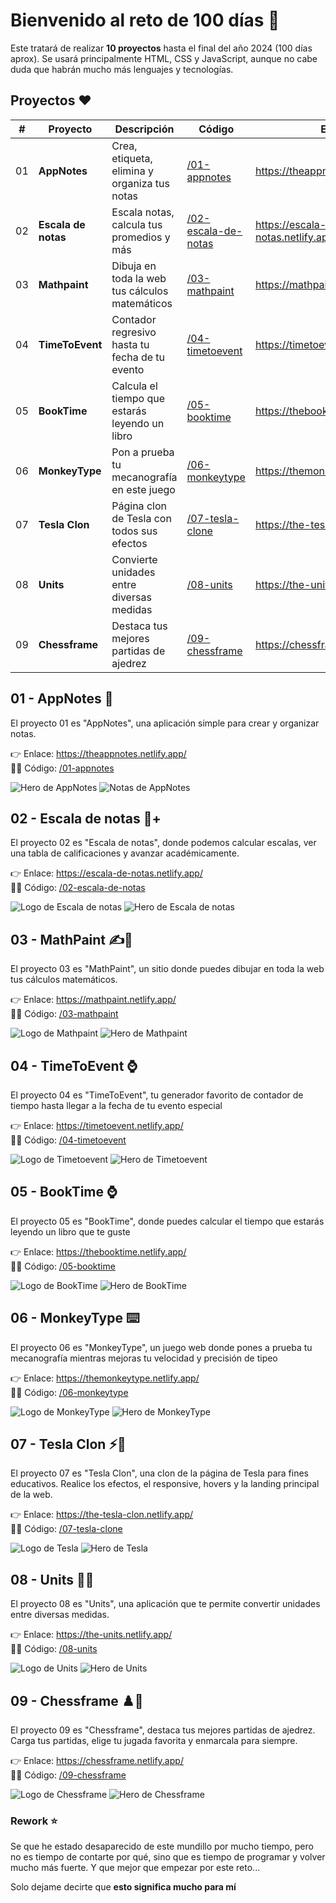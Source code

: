 # Bienvenido al reto de 100 días 🎯

Este tratará de realizar **10 proyectos** hasta el final del año 2024 (100 días aprox). Se usará principalmente HTML, CSS y JavaScript, aunque no cabe duda que habrán mucho más lenguajes y
tecnologías.

## Proyectos ❤️

| #   | Proyecto            | Descripción                                    | Código                                                                                        | Enlace                               |
| --- | ------------------- | ---------------------------------------------- | --------------------------------------------------------------------------------------------- | ------------------------------------ |
| 01  | **AppNotes**        | Crea, etiqueta, elimina y organiza tus notas   | [/01-appnotes](https://github.com/jevmydev/reto-100-dias/tree/main/01-appnotes)               | https://theappnotes.netlify.app      |
| 02  | **Escala de notas** | Escala notas, calcula tus promedios y más      | [/02-escala-de-notas](https://github.com/jevmydev/reto-100-dias/tree/main/02-escala-de-notas) | https://escala-de-notas.netlify.app/ |
| 03  | **Mathpaint**       | Dibuja en toda la web tus cálculos matemáticos | [/03-mathpaint](https://github.com/jevmydev/reto-100-dias/tree/main/03-mathpaint)             | https://mathpaint.netlify.app/       |
| 04  | **TimeToEvent**     | Contador regresivo hasta tu fecha de tu evento | [/04-timetoevent](https://github.com/jevmydev/reto-100-dias/tree/main/04-timetoevent)         | https://timetoevent.netlify.app/     |
| 05  | **BookTime**        | Calcula el tiempo que estarás leyendo un libro | [/05-booktime](https://github.com/jevmydev/reto-100-dias/tree/main/05-booktime)               | https://thebooktime.netlify.app/     |
| 06  | **MonkeyType**      | Pon a prueba tu mecanografía en este juego     | [/06-monkeytype](https://github.com/jevmydev/reto-100-dias/tree/main/06-monkeytype)           | https://themonkeytype.netlify.app/   |
| 07  | **Tesla Clon**      | Página clon de Tesla con todos sus efectos     | [/07-tesla-clone](https://github.com/jevmydev/reto-100-dias/tree/main/07-tesla-clone)         | https://the-tesla-clon.netlify.app/  |
| 08  | **Units**           | Convierte unidades entre diversas medidas      | [/08-units](https://github.com/jevmydev/reto-100-dias/tree/main/08-units)                     | https://the-units.netlify.app/       |
| 09  | **Chessframe**      | Destaca tus mejores partidas de ajedrez        | [/09-chessframe](https://github.com/jevmydev/reto-100-dias/tree/main/09-chessframe)           | https://chessframe.netlify.app/      |

## 01 - AppNotes 📓

El proyecto 01 es "AppNotes", una aplicación simple para crear y organizar notas.

👉 Enlace: https://theappnotes.netlify.app/ <br /> 🧑‍💻 Código: [/01-appnotes](https://github.com/jevmydev/reto-100-dias/tree/main/01-appnotes)

![Hero de AppNotes](./images/appnotes/hero.png) ![Notas de AppNotes](./images/appnotes/notes.png)

## 02 - Escala de notas 📓+

El proyecto 02 es "Escala de notas", donde podemos calcular escalas, ver una tabla de calificaciones y avanzar académicamente.

👉 Enlace: https://escala-de-notas.netlify.app/ <br /> 🧑‍💻 Código: [/02-escala-de-notas](https://github.com/jevmydev/reto-100-dias/tree/main/02-escala-de-notas)

![Logo de Escala de notas](./images/escala-de-notas/logo.webp) ![Hero de Escala de notas](./images/escala-de-notas/hero.png)

## 03 - MathPaint ✍️🔢

El proyecto 03 es "MathPaint", un sitio donde puedes dibujar en toda la web tus cálculos matemáticos.

👉 Enlace: https://mathpaint.netlify.app/ <br /> 🧑‍💻 Código: [/03-mathpaint](https://github.com/jevmydev/reto-100-dias/tree/main/03-mathpaint)

![Logo de Mathpaint](./images/mathpaint/logo.webp) ![Hero de Mathpaint](./images/mathpaint/hero.png)

## 04 - TimeToEvent ⌚

El proyecto 04 es "TimeToEvent", tu generador favorito de contador de tiempo hasta llegar a la fecha de tu evento especial

👉 Enlace: https://timetoevent.netlify.app/ <br /> 🧑‍💻 Código: [/04-timetoevent](https://github.com/jevmydev/reto-100-dias/tree/main/04-timetoevent)

![Logo de Timetoevent](./images/timetoevent/logo.webp) ![Hero de Timetoevent](./images/timetoevent/hero.png)

## 05 - BookTime ⌚

El proyecto 05 es "BookTime", donde puedes calcular el tiempo que estarás leyendo un libro que te guste

👉 Enlace: https://thebooktime.netlify.app/ <br /> 🧑‍💻 Código: [/05-booktime](https://github.com/jevmydev/reto-100-dias/tree/main/05-booktime)

![Logo de BookTime](./images/booktime/logo.webp) ![Hero de BookTime](./images/booktime/hero.png)

## 06 - MonkeyType ⌨️

El proyecto 06 es "MonkeyType", un juego web donde pones a prueba tu mecanografía mientras mejoras tu velocidad y precisión de tipeo

👉 Enlace: https://themonkeytype.netlify.app/ <br /> 🧑‍💻 Código: [/06-monkeytype](https://github.com/jevmydev/reto-100-dias/tree/main/06-monkeytype)

![Logo de MonkeyType](./images/monkeytype/logo.webp) ![Hero de MonkeyType](./images/monkeytype/hero.png)

## 07 - Tesla Clon ⚡🚗

El proyecto 07 es "Tesla Clon", una clon de la página de Tesla para fines educativos. Realice los efectos, el responsive, hovers y la landing principal de la web.

👉 Enlace: https://the-tesla-clon.netlify.app/ <br /> 🧑‍💻 Código: [/07-tesla-clone](https://github.com/jevmydev/reto-100-dias/tree/main/07-tesla-clone)

![Logo de Tesla](./images/tesla/logo.webp) ![Hero de Tesla](./images/tesla/hero.png)

## 08 - Units 📏📐

El proyecto 08 es "Units", una aplicación que te permite convertir unidades entre diversas medidas.

👉 Enlace: https://the-units.netlify.app/ <br /> 🧑‍💻 Código: [/08-units](https://github.com/jevmydev/reto-100-dias/tree/main/08-units)

![Logo de Units](./images/units/logo.webp) ![Hero de Units](./images/units/hero.png)

## 09 - Chessframe ♟️🐴

El proyecto 09 es "Chessframe", destaca tus mejores partidas de ajedrez. Carga tus partidas, elige tu jugada favorita y enmarcala para siempre.

👉 Enlace: https://chessframe.netlify.app/ <br /> 🧑‍💻 Código: [/09-chessframe](https://github.com/jevmydev/reto-100-dias/tree/main/09-chessframe)

![Logo de Chessframe](./images/chessframe/logo.webp) ![Hero de Chessframe](./images/chessframe/hero.png)

### Rework ⭐

Se que he estado desaparecido de este mundillo por mucho tiempo, pero no es tiempo de contarte por qué, sino que es tiempo de programar y volver mucho más fuerte. Y que mejor que empezar por este
reto...

Solo dejame decirte que **esto significa mucho para mí**
